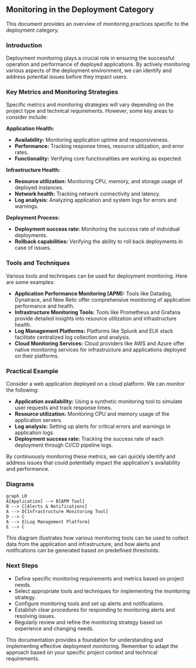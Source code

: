 ## Monitoring in the Deployment Category

This document provides an overview of monitoring practices specific to the deployment category. 

### Introduction

Deployment monitoring plays a crucial role in ensuring the successful operation and performance of deployed applications. By actively monitoring various aspects of the deployment environment, we can identify and address potential issues before they impact users.

### Key Metrics and Monitoring Strategies

Specific metrics and monitoring strategies will vary depending on the project type and technical requirements. However, some key areas to consider include:

**Application Health:**
* **Availability:** Monitoring application uptime and responsiveness.
* **Performance:** Tracking response times, resource utilization, and error rates.
* **Functionality:** Verifying core functionalities are working as expected.

**Infrastructure Health:**
* **Resource utilization:** Monitoring CPU, memory, and storage usage of deployed instances.
* **Network health:** Tracking network connectivity and latency.
* **Log analysis:** Analyzing application and system logs for errors and warnings.

**Deployment Process:**
* **Deployment success rate:** Monitoring the success rate of individual deployments.
* **Rollback capabilities:** Verifying the ability to roll back deployments in case of issues.

### Tools and Techniques

Various tools and techniques can be used for deployment monitoring. Here are some examples:

* **Application Performance Monitoring (APM):** Tools like Datadog, Dynatrace, and New Relic offer comprehensive monitoring of application performance and health.
* **Infrastructure Monitoring Tools:** Tools like Prometheus and Grafana provide detailed insights into resource utilization and infrastructure health.
* **Log Management Platforms:** Platforms like Splunk and ELK stack facilitate centralized log collection and analysis.
* **Cloud Monitoring Services:** Cloud providers like AWS and Azure offer native monitoring services for infrastructure and applications deployed on their platforms.

### Practical Example

Consider a web application deployed on a cloud platform. We can monitor the following:

* **Application availability:** Using a synthetic monitoring tool to simulate user requests and track response times.
* **Resource utilization:** Monitoring CPU and memory usage of the application servers.
* **Log analysis:** Setting up alerts for critical errors and warnings in application logs.
* **Deployment success rate:** Tracking the success rate of each deployment through CI/CD pipeline logs.

By continuously monitoring these metrics, we can quickly identify and address issues that could potentially impact the application's availability and performance.

### Diagrams

```mermaid
graph LR
A[Application] --> B[APM Tool]
B --> C[Alerts & Notifications]
A --> D[Infrastructure Monitoring Tool]
D --> C
A --> E[Log Management Platform]
E --> C
```

This diagram illustrates how various monitoring tools can be used to collect data from the application and infrastructure, and how alerts and notifications can be generated based on predefined thresholds.

### Next Steps

* Define specific monitoring requirements and metrics based on project needs.
* Select appropriate tools and techniques for implementing the monitoring strategy.
* Configure monitoring tools and set up alerts and notifications.
* Establish clear procedures for responding to monitoring alerts and resolving issues.
* Regularly review and refine the monitoring strategy based on experience and changing needs.

This documentation provides a foundation for understanding and implementing effective deployment monitoring. Remember to adapt the approach based on your specific project context and technical requirements.